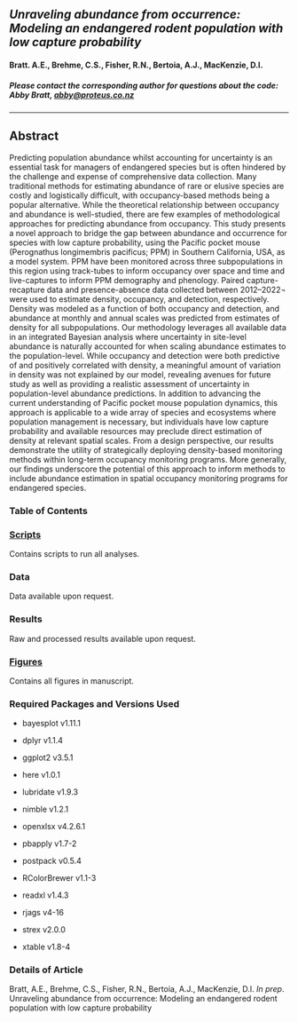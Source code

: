 ## *Unraveling abundance from occurrence: Modeling an endangered rodent population with low capture probability*

#### Bratt. A.E., Brehme, C.S., Fisher, R.N., Bertoia, A.J., MacKenzie, D.I.

##### Please contact the corresponding author for questions about the code: Abby Bratt, [abby\@proteus.co.nz](mailto:abby@proteus.co.nz)

------------------------------------------------------------------------

## Abstract

Predicting population abundance whilst accounting for uncertainty is an essential task for managers of endangered species but is often hindered by the challenge and expense of comprehensive data collection. Many traditional methods for estimating abundance of rare or elusive species are costly and logistically difficult, with occupancy-based methods being a popular alternative. While the theoretical relationship between occupancy and abundance is well-studied, there are few examples of methodological approaches for predicting abundance from occupancy. This study presents a novel approach to bridge the gap between abundance and occurrence for species with low capture probability, using the Pacific pocket mouse (Perognathus longimembris pacificus; PPM) in Southern California, USA, as a model system. PPM have been monitored across three subpopulations in this region using track-tubes to inform occupancy over space and time and live-captures to inform PPM demography and phenology. Paired capture-recapture data and presence-absence data collected between 2012–2022¬ were used to estimate density, occupancy, and detection, respectively. Density was modeled as a function of both occupancy and detection, and abundance at monthly and annual scales was predicted from estimates of density for all subpopulations. Our methodology leverages all available data in an integrated Bayesian analysis where uncertainty in site-level abundance is naturally accounted for when scaling abundance estimates to the population-level. While occupancy and detection were both predictive of and positively correlated with density, a meaningful amount of variation in density was not explained by our model, revealing avenues for future study as well as providing a realistic assessment of uncertainty in population-level abundance predictions. In addition to advancing the current understanding of Pacific pocket mouse population dynamics, this approach is applicable to a wide array of species and ecosystems where population management is necessary, but individuals have low capture probability and available resources may preclude direct estimation of density at relevant spatial scales. From a design perspective, our results demonstrate the utility of strategically deploying density-based monitoring methods within long-term occupancy monitoring programs. More generally, our findings underscore the potential of this approach to inform methods to include abundance estimation in spatial occupancy monitoring programs for endangered species. 

### Table of Contents

### [Scripts](./scripts)

Contains scripts to run all analyses.

### Data

Data available upon request.

### Results

Raw and processed results available upon request.

### [Figures](./figures)

Contains all figures in manuscript.

### Required Packages and Versions Used

-   bayesplot v1.11.1

-   dplyr v1.1.4

-   ggplot2 v3.5.1

-   here v1.0.1

-   lubridate v1.9.3

-   nimble v1.2.1

-   openxlsx v4.2.6.1

-   pbapply v1.7-2

-   postpack v0.5.4

-   RColorBrewer v1.1-3

-   readxl v1.4.3

-   rjags v4-16

-   strex v2.0.0

-   xtable v1.8-4

### Details of Article

Bratt, A.E., Brehme, C.S., Fisher, R.N., Bertoia, A.J., MacKenzie, D.I.
*In prep*. Unraveling abundance from occurrence: Modeling an endangered
rodent population with low capture probability


